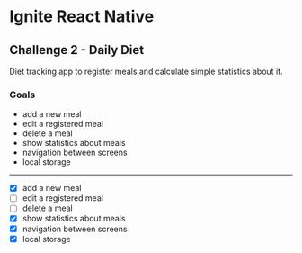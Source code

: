 # Ignite React Native

## Challenge 2 - Daily Diet

Diet tracking app to register meals and calculate simple statistics about it.

### Goals

- add a new meal
- edit a registered meal
- delete a meal
- show statistics about meals
- navigation between screens
- local storage

---

- [x] add a new meal
- [ ] edit a registered meal
- [ ] delete a meal
- [x] show statistics about meals
- [x] navigation between screens
- [x] local storage
